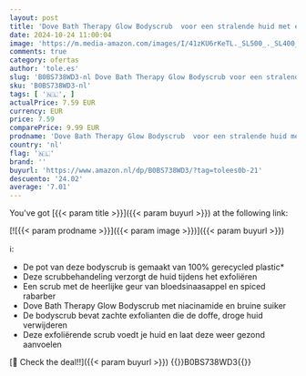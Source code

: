 ```yaml
---
layout: post
title: 'Dove Bath Therapy Glow Bodyscrub  voor een stralende huid met een gezonde ‘glow’ - 295 ml'
date: 2024-10-24 11:00:04
image: 'https://m.media-amazon.com/images/I/41zKU6rKeTL._SL500_._SL400_.jpg'
comments: true
category: ofertas
author: 'tole.es'
slug: 'B0BS738WD3-nl Dove Bath Therapy Glow Bodyscrub voor een stralende huid...'
sku: 'B0BS738WD3-nl'
tags: [ '🇳🇱', ]
actualPrice: 7.59 EUR
currency: EUR
price: 7.59
comparePrice: 9.99 EUR
prodname: 'Dove Bath Therapy Glow Bodyscrub  voor een stralende huid met een gezonde ‘glow’ - 295 ml'
country: 'nl'
flag: '🇳🇱'
brand: ''
buyurl: 'https://www.amazon.nl/dp/B0BS738WD3/?tag=tolees0b-21'
descuento: '24.02'
average: '7.01'
---
```


You've got [{{< param title >}}]({{< param buyurl >}}) at the following link:

[![{{< param prodname >}}]({{< param image >}})]({{< param buyurl >}})

ℹ️:

- De pot van deze bodyscrub is gemaakt van 100% gerecycled plastic*
- Deze scrubbehandeling verzorgt de huid tijdens het exfoliëren
- Een scrub met de heerlijke geur van bloedsinaasappel en spiced rabarber
- Dove Bath Therapy Glow Bodyscrub met niacinamide en bruine suiker
- De bodyscrub bevat zachte exfolianten die de doffe, droge huid verwijderen
- Deze exfoliërende scrub voedt je huid en laat deze weer gezond aanvoelen

[🛒 Check the deal!!]({{< param buyurl >}})
{{<world>}}B0BS738WD3{{</world>}}
